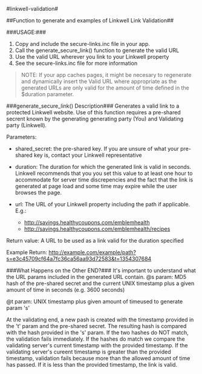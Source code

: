 #linkwell-validation#

##Function to generate and examples of Linkwell Link Validation##

###USAGE:###
1. Copy and include the secure-links.inc file in your app.
2. Call the generate_secure_link() function to generate the valid URL
3. Use the valid URL wherever you link to your Linkwell property
4. See the secure-links.inc file for more information

> NOTE:
> If your app caches pages, it might be necesary to regenerate and dynamically
> insert the Valid URL where appropriate as the generated URLs are only valid
> for the amount of time defined in the $duration parameter.

###generate_secure_link() Description###
Generates a valid link to a protected Linkwell website.
Use of this function requires a pre-shared secrent known by the generating
generating party (You) and Validating party (Linkwell).

Parameters:
  + shared_secret: the pre-shared key. If you are unsure of what your
                   pre-shared key is, contact your Linkwell representative
  
  + duration:      The duration for which the generated link is valid in
                   seconds. Linkwell recommends that you you set this
                   value to at least one hour to accommodate for server time
                   discrepencies and the fact that the link is generated
                   at page load and some time may expire while the user
                   browses the page.
                  
  + url:           The URL of your Linkwell property including the path if
                   applicable. E.g.:
                     
    + http://savings.healthycoupons.com/emblemhealth
    + http://savings.healthycoupons.com/emblemhealth/recipes

Return value:     A URL to be used as a link valid for the duration
                  specified


Example Return:   http://example.com/example/path?s=e3c45709cf64a7fc36ca56aa93d72583&t=1354307684

###What Happens on the Other END?###
It's important to understand what the URL params included in the generated URL
contain.
  @s param: MD5 hash of the pre-shared secret and the current UNIX timestamp
            plus a given amount of time in seconds (e.g. 3600 seconds)

  @t param: UNIX timestamp plus given amount of timeused to generate param 's'

At the validating end, a new pash is created with the timestamp provided in the
't' param and the pre-shared secret. The resulting hash is compared with the
hash provided in the 's' param. If the two hashes do NOT match, the
validation fails immediately. If the hashes do match we compare the validating
server's current timestamp with the provided timestamp. If the validating
server's cureent timestamp is greater than the provided timestamp, validation
fails because more than the allowed amount of time has passed. If it is less
than the provided timestamp, the link is valid.
